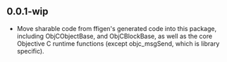 ## 0.0.1-wip

- Move sharable code from ffigen's generated code into this package, including
  ObjCObjectBase, and ObjCBlockBase, as well as the core Objective C runtime
  functions (except objc_msgSend, which is library specific).
